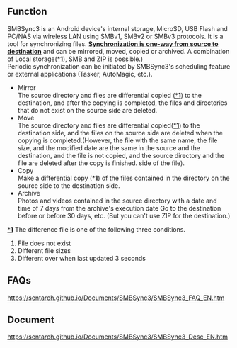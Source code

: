 ## Function
SMBSync3 is an Android device's internal storage, MicroSD, USB Flash and PC/NAS via wireless LAN using SMBv1, SMBv2 or SMBv3 protocols. It is a tool for synchronizing files.   <u>**Synchronization is one-way from source to destination**</u> and can be mirrored, moved, copied or archived. A combination of Local storage(<u>***1**</u>), SMB and ZIP is possible.)  
Periodic synchronization can be initiated by SMBSync3's scheduling feature or external applications (Tasker, AutoMagic, etc.).

- Mirror  
  The source directory and files are differential copied (<u>***1**</u>) to the destination, and after the copying is completed, the files and directories that do not exist on the source side are deleted.
- Move  
  The source directory and files are differential copied(<u>***1**</u>) to the destination side, and the files on the source side are deleted when the copying is completed.(However, the file with the same name, the file size, and the modified date are the same in the source and the destination, and the file is not copied, and the source directory and the file are deleted after the copy is finished. side of the file).
- Copy  
  Make a differential copy (***1**) of the files contained in the directory on the source side to the destination side.
- Archive  
  Photos and videos contained in the source directory with a date and time of 7 days from the archive's execution date Go to the destination before or before 30 days, etc. (But you can't use ZIP for the destination.)

<u>***1**</u> The difference file is one of the following three conditions.  

1. File does not exist  
2. Different file sizes  
3. Different over when last updated 3 seconds

## FAQs
https://sentaroh.github.io/Documents/SMBSync3/SMBSync3_FAQ_EN.htm

## Document

https://sentaroh.github.io/Documents/SMBSync3/SMBSync3_Desc_EN.htm
